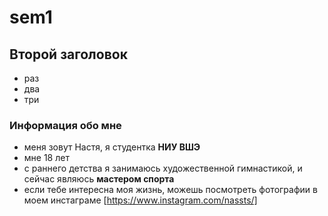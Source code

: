# sem1
## Второй заголовок

* раз
* два
* три

### Информация обо мне
* меня зовут Настя, я студентка **НИУ ВШЭ**
* мне 18 лет
* c раннего детства я занимаюсь художественной гимнастикой, и сейчас являюсь **мастером спорта**
* если тебе интересна моя жизнь, можешь посмотреть фотографии в моем инстаграме [https://www.instagram.com/nassts/]
